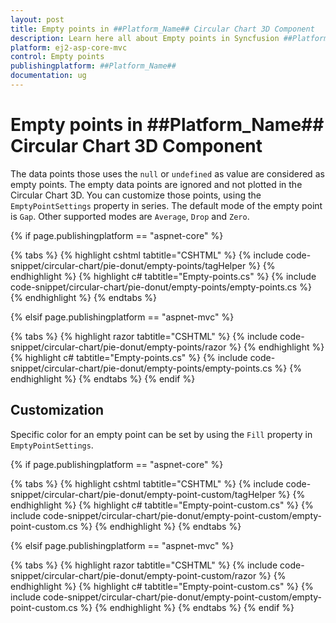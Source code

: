 ```yaml
---
layout: post
title: Empty points in ##Platform_Name## Circular Chart 3D Component
description: Learn here all about Empty points in Syncfusion ##Platform_Name## Circular Chart 3D component of Syncfusion Essential JS 2 and more.
platform: ej2-asp-core-mvc
control: Empty points
publishingplatform: ##Platform_Name##
documentation: ug
---
```



# Empty points in ##Platform_Name## Circular Chart 3D Component

The data points those uses the `null` or `undefined` as value are considered as empty points. The empty data points are ignored and not plotted in the Circular Chart 3D. You can customize those points, using the `EmptyPointSettings` property in series. The default mode of the empty point is `Gap`. Other supported modes are `Average`, `Drop` and `Zero`.

{% if page.publishingplatform == "aspnet-core" %}

{% tabs %}
{% highlight cshtml tabtitle="CSHTML" %}
{% include code-snippet/circular-chart/pie-donut/empty-points/tagHelper %}
{% endhighlight %}
{% highlight c# tabtitle="Empty-points.cs" %}
{% include code-snippet/circular-chart/pie-donut/empty-points/empty-points.cs %}
{% endhighlight %}
{% endtabs %}

{% elsif page.publishingplatform == "aspnet-mvc" %}

{% tabs %}
{% highlight razor tabtitle="CSHTML" %}
{% include code-snippet/circular-chart/pie-donut/empty-points/razor %}
{% endhighlight %}
{% highlight c# tabtitle="Empty-points.cs" %}
{% include code-snippet/circular-chart/pie-donut/empty-points/empty-points.cs %}
{% endhighlight %}
{% endtabs %}
{% endif %}



## Customization

Specific color for an empty point can be set by using the `Fill` property in `EmptyPointSettings`.

{% if page.publishingplatform == "aspnet-core" %}

{% tabs %}
{% highlight cshtml tabtitle="CSHTML" %}
{% include code-snippet/circular-chart/pie-donut/empty-point-custom/tagHelper %}
{% endhighlight %}
{% highlight c# tabtitle="Empty-point-custom.cs" %}
{% include code-snippet/circular-chart/pie-donut/empty-point-custom/empty-point-custom.cs %}
{% endhighlight %}
{% endtabs %}

{% elsif page.publishingplatform == "aspnet-mvc" %}

{% tabs %}
{% highlight razor tabtitle="CSHTML" %}
{% include code-snippet/circular-chart/pie-donut/empty-point-custom/razor %}
{% endhighlight %}
{% highlight c# tabtitle="Empty-point-custom.cs" %}
{% include code-snippet/circular-chart/pie-donut/empty-point-custom/empty-point-custom.cs %}
{% endhighlight %}
{% endtabs %}
{% endif %}

